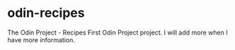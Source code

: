 # odin-recipes
The Odin Project - Recipes
First Odin Project project. 
I will add more when I have more information.